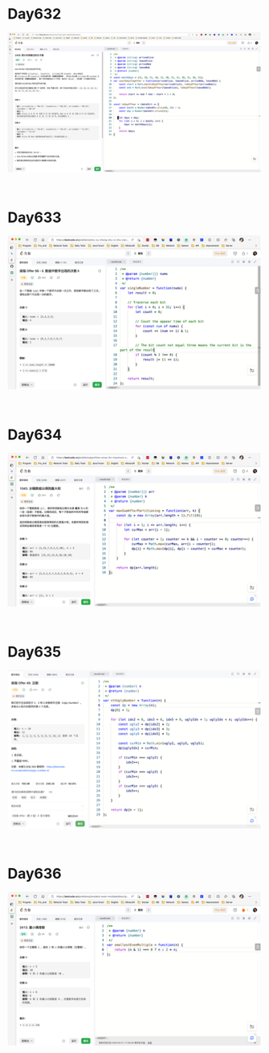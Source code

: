 # Day632

![day632](2304img.assets/day632.png)

&nbsp;

# Day633

![day633](2304img.assets/day633.png)

&nbsp;

# Day634

![day634](2304img.assets/day634.png)

&nbsp;

# Day635

![day635](2304img.assets/day635.png)

&nbsp;

# Day636

![day636](2304img.assets/day636.png)